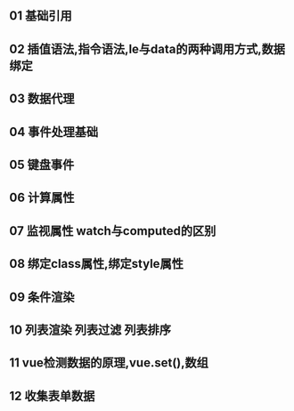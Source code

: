 ## 01  基础引用

## 02  插值语法,指令语法,le与data的两种调用方式,数据绑定

## 03  数据代理

## 04  事件处理基础

## 05  键盘事件

## 06  计算属性

## 07  监视属性     watch与computed的区别

## 08  绑定class属性,绑定style属性

## 09  条件渲染

## 10  列表渲染 列表过滤 列表排序

## 11  vue检测数据的原理,vue.set(),数组

## 12  收集表单数据